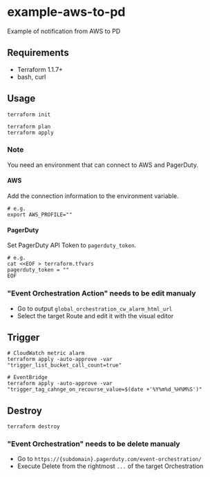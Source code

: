 # example-aws-to-pd
Example of notification from AWS to PD

## Requirements

- Terraform 1.1.7+
- bash, curl

## Usage

```
terraform init

terraform plan
terraform apply
```

### Note

You need an environment that can connect to AWS and PagerDuty.

#### AWS

Add the connection information to the environment variable.

```
# e.g.
export AWS_PROFILE=""
```

#### PagerDuty

Set PagerDuty API Token to `pagerduty_token`.

```
# e.g.
cat <<EOF > terraform.tfvars
pagerduty_token = ""
EOF
```

### "Event Orchestration Action" needs to be edit manualy

- Go to output `global_orchestration_cw_alarm_html_url`
- Select the target Route and edit it with the visual editor

## Trigger

```
# CloudWatch metric alarm
terraform apply -auto-approve -var "trigger_list_bucket_call_count=true"

# EventBridge
terraform apply -auto-approve -var "trigger_tag_cahnge_on_recourse_value=$(date +'%Y%m%d_%H%M%S')"
```

## Destroy

```
terraform destroy
```

### "Event Orchestration" needs to be delete manualy

- Go to `https://{subdomain}.pagerduty.com/event-orchestration/`
- Execute Delete from the rightmost `...` of the target Orchestration
